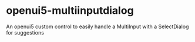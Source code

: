 # openui5-multiinputdialog
An openui5 custom control to easily handle a MultiInput with a SelectDialog for suggestions
